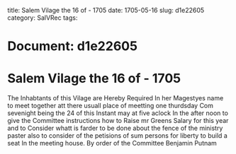 title: Salem Vilage the 16 of - 1705
date: 1705-05-16
slug: d1e22605
category: SalVRec
tags: 




# Document: d1e22605


# Salem Vilage the 16 of - 1705

The Inhabtants of this Vilage are Hereby Required In her Magestyes name to meet together att there usuall place of meetting one thurdsday Com sevenight being the 24 of this Instant may at five aclock In the after noon to give the Committee instructions how to Raise mr Greens Salary for this year and to Consider whatt is farder to be done about the fence of the ministry paster also to consider of the petisions of sum persons for liberty to build a seat In the meeting house. By order of the Committee Benjamin Putnam
